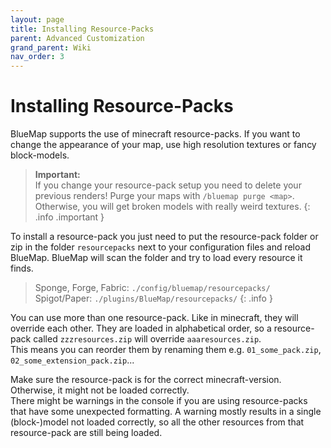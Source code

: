 ```yaml
---
layout: page
title: Installing Resource-Packs
parent: Advanced Customization
grand_parent: Wiki
nav_order: 3
---
```


# Installing Resource-Packs

BlueMap supports the use of minecraft resource-packs. If you want to change the appearance of your map, 
use high resolution textures or fancy block-models.

> **Important:**  
> If you change your resource-pack setup you need to delete your previous renders! 
> Purge your maps with `/bluemap purge <map>`.
> Otherwise, you will get broken models with really weird textures.
{: .info .important }

To install a resource-pack you just need to put the resource-pack folder or zip in the folder `resourcepacks` next to 
your configuration files and reload BlueMap. BlueMap will scan the folder and try to load every resource it finds.

> Sponge, Forge, Fabric: `./config/bluemap/resourcepacks/`<br>
> Spigot/Paper: `./plugins/BlueMap/resourcepacks/`
{: .info }

You can use more than one resource-pack. Like in minecraft, they will override each other. They are loaded in 
alphabetical order, so a resource-pack called `zzzresources.zip` will override `aaaresources.zip`.<br>
This means you can reorder them by renaming them e.g. `01_some_pack.zip`, `02_some_extension_pack.zip`...

Make sure the resource-pack is for the correct minecraft-version. Otherwise, it might not be loaded correctly.<br>
There might be warnings in the console if you are using resource-packs that have some unexpected formatting. A warning
mostly results in a single (block-)model not loaded correctly, so all the other resources from that resource-pack are 
still being loaded.